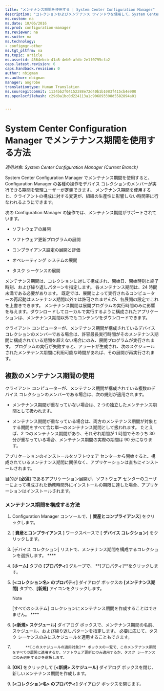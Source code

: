 ```yaml
---
title: "メンテナンス期間を使用する | System Center Configuration Manager"
description: "コレクションおよびメンテナンス ウィンドウを使用して、System Center Configuration Manager でクライアントを効果的に管理します。"
ms.custom: na
ms.date: 10/06/2016
ms.prod: configuration-manager
ms.reviewer: na
ms.suite: na
ms.technology:
- configmgr-other
ms.tgt_pltfrm: na
ms.topic: article
ms.assetid: 4564ebcb-41a8-4eb0-afdb-2e1f0795cfa2
caps.latest.revision: 6
caps.handback.revision: 0
author: nbigman
ms.author: nbigman
manager: angrobe
translationtype: Human Translation
ms.sourcegitcommit: 1134bb2f04152288e72d40b1b1083f415cb4e900
ms.openlocfilehash: c29d8a1bc0d224113a1c906893308d5582894a01


---
```

# <a name="how-to-use-maintenance-windows-in-system-center-configuration-manager"></a>System Center Configuration Manager でメンテナンス期間を使用する方法

*適用対象: System Center Configuration Manager (Current Branch)*

System Center Configuration Manager でメンテナンス期間を使用すると、Configuration Manager の各種の操作をデバイス コレクションのメンバーが実行できる期間を管理ユーザーが定義できます。 メンテナンス期間を使用すると、クライアントの構成に対する変更が、組織の生産性に影響しない時間帯に行なわれるようにできます。  

 次の Configuration Manager の操作では、メンテナンス期間がサポートされています。  

-   ソフトウェアの展開  

-   ソフトウェア更新プログラムの展開  

-   コンプライアンス設定の展開と評価  

-   オペレーティング システムの展開  

-   タスク シーケンスの展開  

 メンテナンス期間は、コレクションに対して構成され、開始日、開始時刻と終了時刻、および繰り返しパターンを指定します。 各メンテナンス期間は、24 時間未満である必要があります。 既定では、展開によって実行されるコンピューターの再起動はメンテナンス期間以外では許可されませんが、各展開の設定でこれを上書きできます。 メンテナンス期間は展開プログラムの実行時間のみに影響を与えます。ダウンロードしてローカルで実行するように構成されたアプリケーションは、メンテナンス期間以外でもコンテンツをダウンロードできます。  

 クライアント コンピューターが、メンテナンス期間が構成されているデバイス コレクションのメンバーである場合は、許容最長実行時間がそのメンテナンス期間に構成されている期間を超えない場合にのみ、展開プログラムが実行されます。 プログラムの実行が失敗すると、アラートが生成され、次のスケジュールされたメンテナンス期間に利用可能な時間があれば、その展開が再実行されます。  

## <a name="using-multiple-maintenance-windows"></a>複数のメンテナンス期間の使用  
 クライアント コンピューターが、メンテナンス期間が構成されている複数のデバイス コレクションのメンバーである場合は、次の規則が適用されます。  

-   メンテナンス期間が重なっていない場合は、2 つの独立したメンテナンス期間として扱われます。  

-   メンテナンス期間が重なっている場合は、両方のメンテナンス期間が対象とする期間をすべて含む単一のメンテナンス期間として扱われます。 たとえば、2 つのメンテナンス期間があり、それぞれ期間が 1 時間でそのうち 30 分が重なっている場合、メンテナンス期間の実際の期間は 90 分になります。  

 アプリケーションのインストールをソフトウェア センターから開始すると、構成されているメンテナンス期間に関係なく、アプリケーションは直ちにインストールされます。  

 目的が **[必須]** であるアプリケーション展開が、ソフトウェア センターのユーザーによって構成された勤務時間外にインストールの期限に達した場合、アプリケーションはインストールされます。  

### <a name="how-to-configure-maintenance-windows"></a>メンテナンス期間を構成する方法  

1.  Configuration Manager コンソールで、[ **資産とコンプライアンス**] をクリックします。  

2.  [ **資産とコンプライアンス** ] ワークスペースで [ **デバイス コレクション**] をクリックします。  

3.  [デバイス コレクション] リストで、メンテナンス期間を構成するコレクションを選択します。 ****  

4.  **[ホーム]** タブの **[プロパティ]** グループで、 **[プロパティ]**をクリックします。  

5.  **[&lt;コレクション名\> のプロパティ]** ダイアログ ボックスの **[メンテナンス期間]** タブで、**[新規]** アイコンをクリックします。  

    > [!NOTE]  
    >  [すべてのシステム] コレクションにメンテナンス期間を作成することはできません。 ****  

6.  **[&lt;新規\> スケジュール]** ダイアログ ボックスで、メンテナンス期間の名前、スケジュール、および繰り返しパターンを指定します。 必要に応じて、タスク シーケンスのみにスケジュールを適用することもできます。  

7.  
             **[このスケジュールの適用対象]** ボックスの一覧で、このメンテナンス期間をすべての展開に適用するか、ソフトウェア更新にのみ適用するか、タスク シーケンスにのみ適用するかを選択します。  

8.  **[OK]** をクリックして **[&lt;新規\> スケジュール]** ダイアログ ボックスを閉じ、新しいメンテナンス期間を作成します。  

9. **[&lt;コレクション名\> のプロパティ]** ダイアログ ボックスを閉じます。  



<!--HONumber=Nov16_HO1-->


